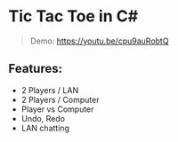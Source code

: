 # Tic Tac Toe in C#
> Demo: https://youtu.be/cpu9auRobtQ 
## Features:
- 2 Players / LAN
- 2 Players / Computer
- Player vs Computer
- Undo, Redo
- LAN chatting
